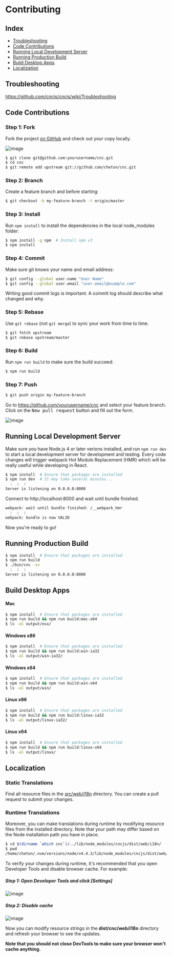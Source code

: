 # Contributing

## Index
* [Troubleshooting](https://github.com/cheton/cnc/blob/dev/CONTRIBUTING.md#troubleshooting)
* [Code Contributions](https://github.com/cheton/cnc/blob/dev/CONTRIBUTING.md#code-contributions)
* [Running Local Development Server](https://github.com/cheton/cnc/blob/dev/CONTRIBUTING.md#running-local-development-server)
* [Running Production Build](https://github.com/cheton/cnc/blob/dev/CONTRIBUTING.md#running-production-build)
* [Build Desktop Apps](https://github.com/cheton/cnc/blob/dev/CONTRIBUTING.md#build-desktop-apps)
* [Localization](https://github.com/cheton/cnc/blob/dev/CONTRIBUTING.md#localization)

## Troubleshooting

https://github.com/cncjs/cncjs/wiki/Troubleshooting

## Code Contributions

### Step 1: Fork

Fork the project [on GitHub](https://github.com/cheton/cnc) and check out your copy locally. 

![image](https://cloud.githubusercontent.com/assets/447801/16153930/28241308-34db-11e6-81b6-dd8222f044b4.png)

```bash
$ git clone git@github.com:yourusername/cnc.git
$ cd cnc
$ git remote add upstream git://github.com/cheton/cnc.git
```

### Step 2: Branch

Create a feature branch and before starting:
```bash
$ git checkout -b my-feature-branch -t origin/master
```

### Step 3: Install

Run `npm install` to install the dependencies in the local node_modules folder:
```bash
$ npm install -g npm  # Install npm v3
$ npm install
```

### Step 4: Commit

Make sure git knows your name and email address:
```bash
$ git config --global user.name "User Name"
$ git config --global user.email "user.email@example.com"
```

Writing good commit logs is important. A commit log should describe what changed and why.

### Step 5: Rebase

Use `git rebase` (not `git merge`) to sync your work from time to time.
```bash
$ git fetch upstream
$ git rebase upstream/master
```

### Step 6: Build

Run `npm run build` to make sure the build succeed:
```bash
$ npm run build
```

### Step 7: Push

```bash
$ git push origin my-feature-branch
```

Go to https://github.com/yourusername/cnc and select your feature branch. Click on the <kbd>New pull request</kbd> button and fill out the form.

![image](https://cloud.githubusercontent.com/assets/447801/16153975/6a41541c-34db-11e6-997c-5781b8fa8f68.png)


## Running Local Development Server

Make sure you have Node.js 4 or later verions installed, and run `npm run dev` to start a local development server for development and testing. Every code changes will trigger webpack Hot Module Replacement (HMR) which will be really useful while developing in React.

```bash
$ npm install  # Ensure that packages are installed
$ npm run dev  # It may take several minutes...
  :  :  :
Server is listening on 0.0.0.0:8000
```

Connect to http://localhost:8000 and wait until bundle finished.
```bash
webpack: wait until bundle finished: /__webpack_hmr
  :  :  :
webpack: bundle is now VALID
```

Now you're ready to go!

## Running Production Build

```bash
$ npm install  # Ensure that packages are installed
$ npm run build
$ ./bin/cnc -vv
  :  :  :
Server is listening on 0.0.0.0:8000
```

## Build Desktop Apps

#### Mac
```bash
$ npm install  # Ensure that packages are installed
$ npm run build && npm run build:mac-x64
$ ls -al output/osx/
```

#### Windows x86
```bash
$ npm install  # Ensure that packages are installed
$ npm run build && npm run build:win-ia32
$ ls -al output/win-ia32/
```

#### Windows x64
```bash
$ npm install  # Ensure that packages are installed
$ npm run build && npm run build:win-x64
$ ls -al output/win/
```

#### Linux x86
```bash
$ npm install  # Ensure that packages are installed
$ npm run build && npm run build:linux-ia32
$ ls -al output/linux-ia32/
```

#### Linux x64
```bash
$ npm install  # Ensure that packages are installed
$ npm run build && npm run build:linux-x64
$ ls -al output/linux/
```

## Localization

### Static Translations 
Find all resource files in the [src/web/i18n](https://github.com/cheton/cnc/tree/master/src/web/i18n) directory. You can create a pull request to submit your changes.

### Runtime Translations
Moreover, you can make translations during runtime by modifying resource files from the installed directory. Note that your path may differ based on the Node installation path you have in place.
```bash
$ cd $(dirname `which cnc`)/../lib/node_modules/cncjs/dist/web/i18n/
$ pwd
/home/cheton/.nvm/versions/node/v4.4.3/lib/node_modules/cncjs/dist/web/i18n
```

To verify your changes during runtime, it's recommended that you open Developer Tools and disable browser cache. For example:

##### Step 1: Open Developer Tools and click [Settings]
![image](https://cloud.githubusercontent.com/assets/447801/16014196/cc4b730c-31c2-11e6-9f78-c84347d12190.png)

##### Step 2: Disable cache
![image](https://cloud.githubusercontent.com/assets/447801/16014264/1d32e872-31c3-11e6-9178-6cc06bd0f6b5.png)

Now you can modify resource strings in the <b>dist/cnc/web/i18n</b> directory and refresh your browser to see the updates.

<b>Note that you should not close DevTools to make sure your browser won't cache anything.</b>
